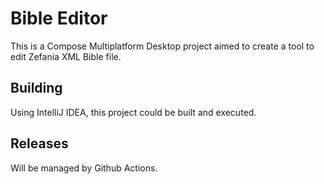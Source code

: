 # Bible Editor

This is a Compose Multiplatform Desktop project aimed to create a tool to edit Zefania XML Bible file.

## Building

Using IntelliJ IDEA, this project could be built and executed.

## Releases

Will be managed by Github Actions.

